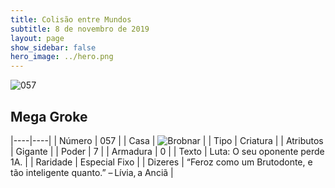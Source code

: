 ```yaml
---
title: Colisão entre Mundos
subtitle: 8 de novembro de 2019
layout: page
show_sidebar: false
hero_image: ../hero.png
---
```


![057](https://cdn.keyforgegame.com/media/card_front/pt/452_057_XP3MPMMWXXW9_pt.png)

## Mega Groke

|----|----|
| Número | 057 |
| Casa | ![Brobnar](https://archonarcana.com/images/thumb/e/e0/Brobnar.png/22px-Brobnar.png "Brobnar") |
| Tipo | Criatura |
| Atributos | Gigante |
| Poder | 7 |
| Armadura | 0 |
| Texto | Luta: O seu oponente perde 1A. |
| Raridade | Especial Fixo |
| Dizeres | “Feroz como um Brutodonte,  e tão inteligente quanto.” – Lívia, a Anciã |
